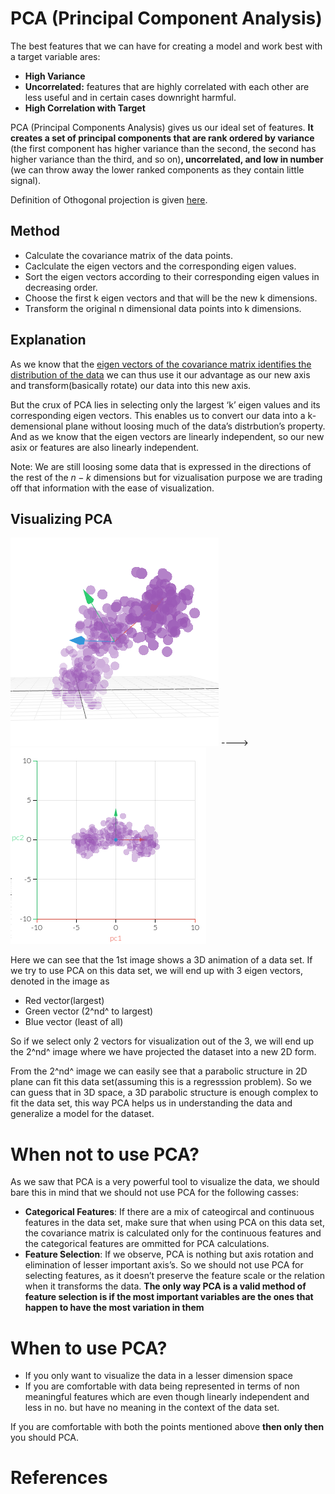 # PCA (Principal Component Analysis)

The best features that we can have for creating a model and work best with a target variable ares:

- **High Variance**
- **Uncorrelated:** features that are highly correlated with each other are less useful and in certain cases downright harmful. 
- **High Correlation with Target**

PCA (Principal Components Analysis) gives us our ideal set of features. **It creates a set of principal components that are rank ordered by variance** (the first component has higher variance than the second, the second has higher variance than the third, and so on)**, uncorrelated, and low in number** (we can throw away the lower ranked components as they contain little signal).

Definition of Othogonal projection is given [here][1].

## Method

- Calculate the covariance matrix of the data points.
- Caclculate the eigen vectors and the corresponding eigen values.
- Sort the eigen vectors according to their corresponding eigen values in decreasing order.
- Choose the first k eigen vectors and that will be the new k dimensions.
- Transform the original n dimensional data points into k dimensions.

## Explanation

As we know that the [eigen vectors of the covariance matrix identifies the distribution of the data][2] we can thus use it our advantage as our new axis and transform(basically rotate) our data into this new axis. 

But the crux of PCA lies in selecting only the largest ‘k’ eigen values and its corresponding eigen vectors. This enables us to convert our data into a k-demensional plane without loosing much of the data’s distrbution’s property. And as we know that the eigen vectors are linearly independent, so our new asix or features are also linearly independent.

Note: We are still loosing some data that is expressed in the directions of the rest of the $n-k$ dimensions but for vizualisation purpose we are trading off that information with the ease of visualization.

## Visualizing PCA

<img src='../assets/pca.png' /> ----> <img src='../assets/pca_2.png' />

Here we can see that the 1st image shows a 3D animation of a data set. If we try to use PCA on this data set, we will end up with 3 eigen vectors, denoted in the image as

- Red vector(largest)
- Green vector (2^nd^ to largest)
- Blue vector (least of all)

So if we select only 2 vectors for visualization out of the 3, we will end up the 2^nd^ image where we have projected the dataset into a new 2D form.

From the 2^nd^ image we can easily see that a parabolic structure in 2D plane can fit this data set(assuming this is a regresssion problem). So we can guess that in 3D space, a 3D parabolic structure is enough complex to fit the data set, this way PCA helps us in understanding the data and generalize a model for the dataset.



# When not to use PCA?

As we saw that PCA is a very powerful tool to visualize the data, we should bare this in mind that we should not use PCA for the following casses:

- **Categorical Features**: If there are a mix of cateogircal and continuous features in the data set, make sure that when using PCA on this data set, the covariance matrix is calculated only for the continuous features and the categorical features are ommitted for PCA calculations.
- **Feature Selection**: If we observe, PCA is nothing but axis rotation and elimination of lesser important axis’s. So we should not use PCA for selecting features, as it doesn’t preserve the feature scale or the relation when it transforms the data.  **The only way PCA is a valid method of feature selection is if the most important variables are the ones that happen to have the most variation in them**



# When to use PCA?

- If you only want to visualize the data in a lesser dimension space
- If you are comfortable with data being represented in terms of non meaningful features which are even though linearly independent and less in no. but have no meaning in the context of the data set.

If you are comfortable with both the points mentioned above **then only then** you should PCA.

 

# References

[1]: ../../../mathematics/vector_algebra/orthogonal_projections.md "Definition to Orthogonal Projections"
[2]: ../../../mathematics/statistics/covariance_correlation.md